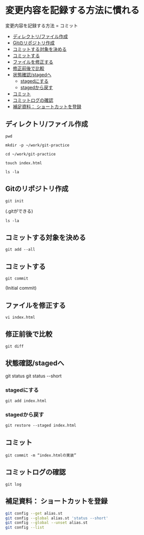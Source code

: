# 変更内容を記録する方法に慣れる
変更内容を記録する方法 = コミット
<!-- TOC -->

- [ディレクトリ/ファイル作成](#%E3%83%87%E3%82%A3%E3%83%AC%E3%82%AF%E3%83%88%E3%83%AA%E3%83%95%E3%82%A1%E3%82%A4%E3%83%AB%E4%BD%9C%E6%88%90)
- [Gitのリポジトリ作成](#git%E3%81%AE%E3%83%AA%E3%83%9D%E3%82%B8%E3%83%88%E3%83%AA%E4%BD%9C%E6%88%90)
- [コミットする対象を決める](#%E3%82%B3%E3%83%9F%E3%83%83%E3%83%88%E3%81%99%E3%82%8B%E5%AF%BE%E8%B1%A1%E3%82%92%E6%B1%BA%E3%82%81%E3%82%8B)
- [コミットする](#%E3%82%B3%E3%83%9F%E3%83%83%E3%83%88%E3%81%99%E3%82%8B)
- [ファイルを修正する](#%E3%83%95%E3%82%A1%E3%82%A4%E3%83%AB%E3%82%92%E4%BF%AE%E6%AD%A3%E3%81%99%E3%82%8B)
- [修正前後で比較](#%E4%BF%AE%E6%AD%A3%E5%89%8D%E5%BE%8C%E3%81%A7%E6%AF%94%E8%BC%83)
- [状態確認/stagedへ](#%E7%8A%B6%E6%85%8B%E7%A2%BA%E8%AA%8Dstaged%E3%81%B8)
    - [stagedにする](#staged%E3%81%AB%E3%81%99%E3%82%8B)
    - [stagedから戻す](#staged%E3%81%8B%E3%82%89%E6%88%BB%E3%81%99)
- [コミット](#%E3%82%B3%E3%83%9F%E3%83%83%E3%83%88)
- [コミットログの確認](#%E3%82%B3%E3%83%9F%E3%83%83%E3%83%88%E3%83%AD%E3%82%B0%E3%81%AE%E7%A2%BA%E8%AA%8D)
- [補足資料： ショートカットを登録](#%E8%A3%9C%E8%B6%B3%E8%B3%87%E6%96%99-%E3%82%B7%E3%83%A7%E3%83%BC%E3%83%88%E3%82%AB%E3%83%83%E3%83%88%E3%82%92%E7%99%BB%E9%8C%B2)

<!-- /TOC -->


## ディレクトリ/ファイル作成
```
pwd
```

```
mkdir -p ~/work/git-practice
```

```
cd ~/work/git-practice
```

```
touch index.html
```

```
ls -la
```

## Gitのリポジトリ作成
```
git init
```
(.gitができる)

```
ls -la
```

## コミットする対象を決める
```
git add --all
```

## コミットする
```
git commit
```
(Initial commit)

## ファイルを修正する
```
vi index.html
```

## 修正前後で比較
```
git diff
```

## 状態確認/stagedへ
git status
git status --short

### stagedにする
```
git add index.html
```

### stagedから戻す
```
git restore --staged index.html
```

## コミット
```
git commit -m “index.htmlの実装”
```


## コミットログの確認
```
git log
```


## 補足資料： ショートカットを登録
```sh
git config --get alias.st
git config --global alias.st 'status --short'
git config --global --unset alias.st
git config --list
```

